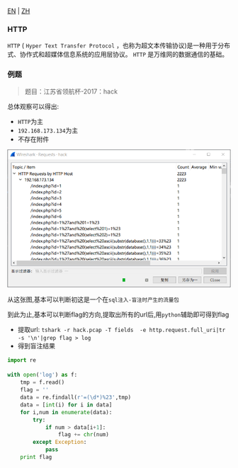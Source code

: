 [EN](./HTTP.md) | [ZH](./HTTP-zh.md)
### HTTP

`HTTP` ( `Hyper Text Transfer Protocol` ，也称为超文本传输协议)是一种用于分布式、协作式和超媒体信息系统的应用层协议。 `HTTP` 是万维网的数据通信的基础。

### 例题

> 题目：江苏省领航杯-2017：hack

总体观察可以得出:

- `HTTP`为主
- `192.168.173.134`为主
- 不存在附件

![linghang_hack](./figure/linghang_hack.png)

从这张图,基本可以判断初这是一个在`sql注入-盲注时产生的流量包`

到此为止,基本可以判断flag的方向,提取出所有的url后,用`python`辅助即可得到flag

- 提取url: `tshark -r hack.pcap -T fields  -e http.request.full_uri|tr -s '\n'|grep flag > log`
- 得到盲注结果

```python
import re

with open('log') as f:
    tmp = f.read()
    flag = ''
    data = re.findall(r'=(\d*)%23',tmp)
    data = [int(i) for i in data]
    for i,num in enumerate(data):
        try:
            if num > data[i+1]:
                flag += chr(num)
        except Exception:
            pass
    print flag
```
